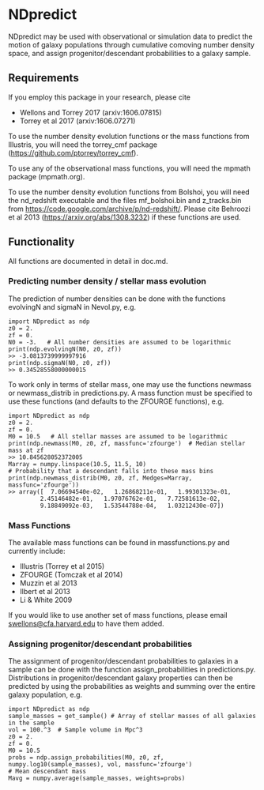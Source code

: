 # NDpredict

NDpredict may be used with observational or simulation data to predict the motion of galaxy populations through cumulative comoving number density space, and assign progenitor/descendant probabilities to a galaxy sample.

## Requirements

If you employ this package in your research, please cite 
- Wellons and Torrey 2017 (arxiv:1606.07815)
- Torrey et al 2017 (arxiv:1606.07271)

To use the number density evolution functions or the mass functions from Illustris, you will need the torrey_cmf package (https://github.com/ptorrey/torrey_cmf).

To use any of the observational mass functions, you will need the mpmath package (mpmath.org).

To use the number density evolution functions from Bolshoi, you will need the nd_redshift executable and the files mf_bolshoi.bin and z_tracks.bin from https://code.google.com/archive/p/nd-redshift/.  Please cite Behroozi et al 2013 (https://arxiv.org/abs/1308.3232) if these functions are used.

## Functionality

All functions are documented in detail in doc.md.

### Predicting number density / stellar mass evolution

The prediction of number densities can be done with the functions evolvingN and sigmaN in Nevol.py, e.g.
```
import NDpredict as ndp
z0 = 2.
zf = 0.
N0 = -3.   # All number densities are assumed to be logarithmic
print(ndp.evolvingN(N0, z0, zf))
>> -3.0813739999997916
print(ndp.sigmaN(N0, z0, zf))
>> 0.34528558000000015
```

To work only in terms of stellar mass, one may use the functions newmass or newmass_distrib in predictions.py.  A mass function must be specified to use these functions (and defaults to the ZFOURGE functions), e.g.
```
import NDpredict as ndp
z0 = 2.
zf = 0.
M0 = 10.5   # All stellar masses are assumed to be logarithmic
print(ndp.newmass(M0, z0, zf, massfunc='zfourge')  # Median stellar mass at zf
>> 10.845628052372005
Marray = numpy.linspace(10.5, 11.5, 10)
# Probability that a descendant falls into these mass bins
print(ndp.newmass_distrib(M0, z0, zf, Medges=Marray, massfunc='zfourge'))
>> array([  7.06694540e-02,   1.26868211e-01,   1.99301323e-01,
         2.45146482e-01,   1.97076762e-01,   7.72581613e-02,
         9.18849092e-03,   1.53544788e-04,   1.03212430e-07])
```


### Mass Functions

The available mass functions can be found in massfunctions.py and currently include:
- Illustris (Torrey et al 2015)
- ZFOURGE (Tomczak et al 2014)
- Muzzin et al 2013
- Ilbert et al 2013
- Li & White 2009

If you would like to use another set of mass functions, please email swellons@cfa.harvard.edu to have them added.

### Assigning progenitor/descendant probabilities

The assignment of progenitor/descendant probabilities to galaxies in a sample can be done with the function assign_probabilities in predictions.py.  Distributions in progenitor/descendant galaxy properties can then be predicted by using the probabilities as weights and summing over the entire galaxy population, e.g.
```
import NDpredict as ndp
sample_masses = get_sample() # Array of stellar masses of all galaxies in the sample
vol = 100.^3  # Sample volume in Mpc^3
z0 = 2.
zf = 0.
M0 = 10.5  
probs = ndp.assign_probabilities(M0, z0, zf, numpy.log10(sample_masses), vol, massfunc='zfourge')
# Mean descendant mass
Mavg = numpy.average(sample_masses, weights=probs)
```
